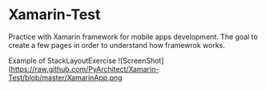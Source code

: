 # Xamarin-Test
Practice with Xamarin framework for mobile apps development.
The goal to create a few pages in order to understand how framewrok works.

Example of StackLayoutExercise
![ScreenShot](https://raw.github.com/PyArchitect/Xamarin-Test/blob/master/XamarinApp.png
